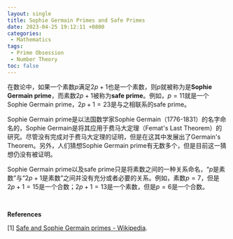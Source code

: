 ```yaml
---
layout: single
title: Sophie Germain Primes and Safe Primes
date: 2023-04-25 19:12:11 +0800
categories: 
 - Mathematics
tags:
 - Prime Obsession
 - Number Theory
toc: false
---
```


在数论中，如果一个素数$p$满足$2p+1$也是一个素数，则$p$就被称为是**Sophie Germain prime**，而素数$2p+1$被称为**safe prime**。例如，$p=11$就是一个Sophie Germain prime，$2p+1=23$是与之相联系的safe prime。

Sophie Germain prime是以法国数学家Sophie Germain（1776-1831）的名字命名的，Sophie Germain是将其应用于费马大定理（Femat's Last Theorem）的研究。尽管没有完成对于费马大定理的证明，但是在这其中发展出了Germain's Theorem。另外，人们猜想Sophie Germain prime有无数多个，但是目前这一猜想仍没有被证明。

Sophie Germain prime以及safe prime只是将素数之间的一种关系命名，“$p$是素数”与“$2p+1$是素数”之间并没有充分或者必要的关系。例如，素数$p=7$，但是$2p+1=15$是一个合数；$2p+1=13$是一个素数，但是$p=6$是一个合数。

<br>

**References**

[1]  [Safe and Sophie Germain primes - Wikipedia](https://en.wikipedia.org/wiki/Safe_and_Sophie_Germain_primes).